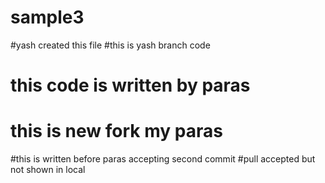 # sample3
#yash created this file
#this is yash branch code
# this code is written by paras

# this is new fork my paras

#this is written before paras accepting second commit
#pull accepted but not shown in local

